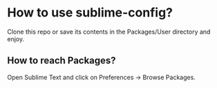 # How to use sublime-config?
Clone this repo or save its contents in the Packages/User directory and enjoy.

## How to reach Packages?
Open Sublime Text and click on Preferences -> Browse Packages.
